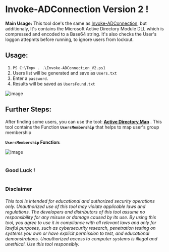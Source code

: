 # Invoke-ADConnection Version 2 !

**Main Usage:** This tool doe's the same as [Invoke-ADConnection](https://github.com/7ysN/Invoke-ADConnection), but additionaly,
It's contains the Microsoft Active Directory Module DLL which is compressed and encoded to a Base64 string.
It's also checks the User's loggon attepmts before running, to ignore users from lockout.


## Usage:

1. `PS C:\Tmp> . .\Invoke-ADConnection_V2.ps1`
2. Users list will be generated and save as ` Users.txt `
3. Enter a ` password `. 
4. Results will be saved as ` UsersFound.txt `

![image](https://github.com/7ysN/Invoke-ADConnection_v2/assets/62604022/ebbf3eed-12cb-413c-a391-ec74d8a6ab8f)

## Further Steps:
After finding some users, you can use the tool: **[Active Directory Map](https://github.com/YuvalSab/Active-Directory-Map/blob/main/ActiveDirectoryMap.ps1)**
. This tool contains the Function **`UsersMembership`** that helps to map user's group membership

**`UsersMembership` Function:**

![image](https://github.com/7ysN/Invoke-ADConnection_v2/assets/62604022/741438ef-e115-4277-8f13-ee1c4843701d)
#
### Good Luck !
#
### Disclaimer

###### This tool is intended for educational and authorized security operations only. Unauthorized use of this tool may violate applicable laws and regulations. The developers and distributors of this tool assume no responsibility for any misuse or damage caused by its use. By using this tool, you agree to use it in compliance with all relevant laws and only for lawful purposes, such as cybersecurity research, penetration testing on systems you own or have explicit permission to test, and educational demonstrations. Unauthorized access to computer systems is illegal and unethical. Use this tool responsibly.
